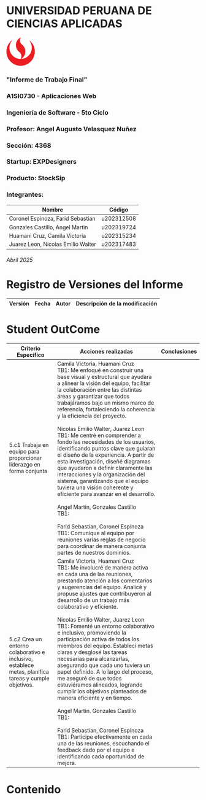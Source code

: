 # UNIVERSIDAD PERUANA DE CIENCIAS APLICADAS

![logo_upc](img/README/upc_logo.png)

### "Informe de Trabajo Final"
### A1SI0730 - Aplicaciones Web
### Ingeniería de Software - 5to Ciclo
### Profesor: Angel Augusto Velasquez Nuñez
### Sección: 4368
### Startup: EXPDesigners
### Producto: StockSip
### Integrantes:

| Nombre                             | Código     |
|------------------------------------|------------|
| Coronel Espinoza, Farid Sebastian  | u202312508 |
| Gonzales Castillo, Angel Martin    | u202319724 |
| Huamani Cruz, Camila Victoria      | u202315234 |
| Juarez Leon, Nicolas Emilio Walter | u202317483 |

###### Abril 2025

# Registro de Versiones del Informe

| Versión | Fecha   | Autor                        | Descripción de la modificación                                            |
|---------|---------|------------------------------|---------------------------------------------------------------------------|

# Student OutCome
 
| Criterio Específico                                                                                  | Acciones realizadas                                                                                                                                                                                                                                                                                                                      | Conclusiones |
|------------------------------------------------------------------------------------------------------|------------------------------------------------------------------------------------------------------------------------------------------------------------------------------------------------------------------------------------------------------------------------------------------------------------------------------------------|--------------|
| 5.c1 Trabaja en equipo para proporcionar liderazgo en forma conjunta                                 | Camila Victoria, Huamani Cruz<br>TB1: Me enfoqué en construir una base visual y estructural que ayudara a alinear la visión del equipo, facilitar la colaboración entre las distintas áreas y garantizar que todos trabajáramos bajo un mismo marco de referencia, fortaleciendo la coherencia y la eficiencia del proyecto. <br><br>Nicolas Emilio Walter, Juarez Leon<br>TB1: Me centré en comprender a fondo las necesidades de los usuarios, identificando puntos clave que guiaran el diseño de la experiencia. A partir de esta investigación, diseñé diagramas que ayudaron a definir claramente las interacciones y la organización del sistema, garantizando que el equipo tuviera una visión coherente y eficiente para avanzar en el desarrollo. <br><br>Angel Martin, Gonzales Castillo<br>TB1:  <br><br> Farid Sebastian, Coronel Espinoza<br>TB1: Comunique al equipo por reuniones varias reglas de negocio para coordinar de manera conjunta partes de nuestros dominios.                   |              |
| 5.c2 Crea un entorno colaborativo e inclusivo, establece metas, planifica tareas y cumple objetivos. | Camila Victoria, Huamani Cruz<br>TB1: Me involucré de manera activa en cada una de las reuniones, prestando atención a los comentarios y sugerencias del equipo. Analicé y propuse ajustes que contribuyeron al desarrollo de un trabajo más colaborativo y eficiente. <br><br>Nicolas Emilio Walter, Juarez Leon<br>TB1: Fomenté un entorno colaborativo e inclusivo, promoviendo la participación activa de todos los miembros del equipo. Establecí metas claras y desglosé las tareas necesarias para alcanzarlas, asegurando que cada uno tuviera un papel definido. A lo largo del proceso, me aseguré de que todos estuviéramos alineados, logrando cumplir los objetivos planteados de manera eficiente y en tiempo.<br><br>Angel Martin. Gonzales Castillo<br>TB1:  <br><br> Farid Sebastian, Coronel Espinoza<br>TB1: Participe efectivamente en cada una de las reuniones, escuchando el feedback dado por el equipo e identificando cada oportunidad de mejora. |              |

# Contenido
